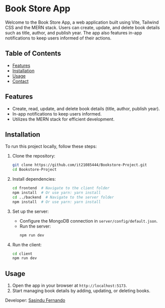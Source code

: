 # Book Store App

Welcome to the Book Store App, a web application built using Vite, Tailwind CSS and the MERN stack. Users can create, update, and delete book details such as title, author, and publish year. The app also features in-app notifications to keep users informed of their actions.

## Table of Contents

- [Features](#features)
- [Installation](#installation)
- [Usage](#usage)
- [Contact](#contact)

## Features

- Create, read, update, and delete book details (title, author, publish year).
- In-app notifications to keep users informed.
- Utilizes the MERN stack for efficient development.

## Installation

To run this project locally, follow these steps:

1. Clone the repository:
   ```bash
   git clone https://github.com/it21085444/Bookstore-Project.git
   cd Bookstore-Project
   ```

2. Install dependencies:
   ```bash
   cd frontend  # Navigate to the client folder
   npm install  # Or use yarn: yarn install
   cd ../backend  # Navigate to the server folder
   npm install  # Or use yarn: yarn install
   ```

3. Set up the server:
   - Configure the MongoDB connection in `server/config/default.json`.
   - Run the server:
     ```bash
     npm run dev  

4. Run the client:
   ```bash
   cd client
   npm run dev
   ```

## Usage

1. Open the app in your browser at `http://localhost:5173`.
2. Start managing book details by adding, updating, or deleting books.


Developer: [Sasindu Fernando](https://github.com/it21085444)

 

